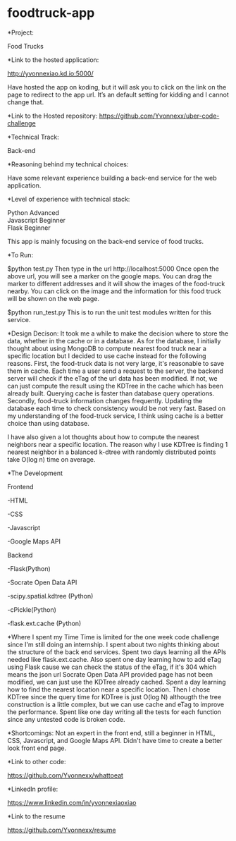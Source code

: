 foodtruck-app
=============
*Project:

 Food Trucks 

*Link to the hosted application:

http://yvonnexiao.kd.io:5000/

Have hosted the app on koding, but it will ask you to click on the link on the page to redirect to the app url. It’s an default setting for kidding and I cannot change that.

*Link to the Hosted repository:
https://github.com/Yvonnexx/uber-code-challenge

*Technical Track:

 Back-end

*Reasoning behind my technical choices:

Have some relevant experience building a back-end service for the web application.

*Level of experience with technical stack:

 Python  Advanced	
 Javascript  Beginner	
 Flask	Beginner

This app is mainly focusing on the back-end service of food trucks. 

*To Run:

$python test.py
Then type in the url http://localhost:5000
Once open the above url, you will see a marker on the google maps. You can drag the marker to different addresses and it will show the images of the food-truck nearby. You can click on the image and the information for this food truck will be shown on the web page.

$python run_test.py
This is to run the unit test modules written for this service.

*Design Decison:
It took me a while to make the decision where to store the data, whether in the cache or in a database. As for the database, I initially thought about using MongoDB to compute nearest food truck near a specific location but I decided to use cache instead for the following reasons.
First, the food-truck data is not very large, it's reasonable to save them in cache. Each time a user send a request to the server, the backend server will check if the eTag of the url data has been modified. If not, we can just compute the result using the KDTree in the cache which has been already built. Querying cache is faster than database query operations. 
Secondly, food-truck information changes frequently. Updating the database each time to check consistency would be not very fast.
Based on my understanding of the food-truck service, I think using cache is a better choice than using database.

I have also given a lot thoughts about how to compute the nearest neighbors near a specific location. The reason why I use KDTree is finding 1 nearest neighbor in a balanced k-dtree with randomly distributed points take O(log n) time on average.

*The Development

Frontend

-HTML

-CSS

-Javascript

-Google Maps API

Backend

-Flask(Python)

-Socrate Open Data API 

-scipy.spatial.kdtree (Python)

-cPickle(Python)

-flask.ext.cache (Python)

*Where I spent my Time
Time is limited for the one week code challenge since I'm still doing an internship.
I spent about two nights thinking about the structure of the back end services.
Spent two days learning all the APIs needed like flask.ext.cache.
Also spent one day learning how to add eTag using Flask cause we can check the status of the eTag, if it's 304 which means the json url Socrate Open Data API provided page has not been modified, we can just use the KDTree already cached.
Spent a day learning how to find the nearest location near a specific location. Then I chose KDTree since the query time for KDTree is just O(log N) althougth the tree construction is a little complex, but we can use cache and eTag to improve the performance.
Spent like one day writing all the tests for each function since any untested code is broken code.

*Shortcomings:
Not an expert in the front end, still a beginner in HTML, CSS, Javascript, and Google Maps API. Didn't have time to create a better look front end page.

*Link to other code:

https://github.com/Yvonnexx/whattoeat

*Linkedln profile:

https://www.linkedin.com/in/yvonnexiaoxiao

*Link to the resume

https://github.com/Yvonnexx/resume
